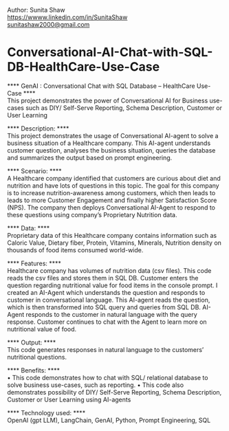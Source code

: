 Author: Sunita Shaw       
https://wwww.linkedin.com/in/SunitaShaw         
sunitashaw2000@gmail.com

# Conversational-AI-Chat-with-SQL-DB-HealthCare-Use-Case

**** GenAI : Conversational Chat with SQL Database – HealthCare Use-Case ****     
This project demonstrates the power of Conversational AI for Business use-cases such as DIY/ Self-Serve Reporting, Schema Description, Customer or User Learning

**** Description: ****      
This project demonstrates the usage of Conversational AI-agent to solve a business situation of a Healthcare company. This AI-agent understands customer question, analyses the business situation, queries the database and summarizes the output based on prompt engineering. 

**** Scenario: ****      
A Healthcare company identified that customers are curious about diet and nutrition and have lots of questions in this topic. The goal for this company is to increase nutrition-awareness among customers, which then leads to leads to more Customer Engagement and finally higher Satisfaction Score (NPS). The company then deploys Conversational AI-Agent to respond to these questions using company’s Proprietary Nutrition data.

**** Data: ****     
Proprietary data of this Healthcare company contains information such as Caloric Value, Dietary fiber, Protein, Vitamins, Minerals, Nutrition density on thousands of food items consumed world-wide.

**** Features: ****     
Healthcare company has volumes of nutrition data (csv files).
This code reads the csv files and stores them in SQL DB.
Customer enters the question regarding nutritional value for food items in the console prompt.
I created an AI-Agent which understands the question and responds to customer in conversational language.
This AI-agent reads the question, which is then transformed into SQL query and queries from SQL DB.
AI-Agent responds to the customer in natural language with the query response. 
Customer continues to chat with the Agent to learn more on nutritional value of food.

**** Output: ****     
This code generates responses in natural language to the customers’ nutritional questions.

**** Benefits: ****     
•	This code demonstrates how to chat with SQL/ relational database to solve business use-cases, such as reporting. 
•	This code also demonstrates possibility of DIY/ Self-Serve Reporting, Schema Description, Customer or User Learning using AI-agents

**** Technology used: ****      
OpenAI (gpt LLM), LangChain, GenAI, Python, Prompt Engineering, SQL
